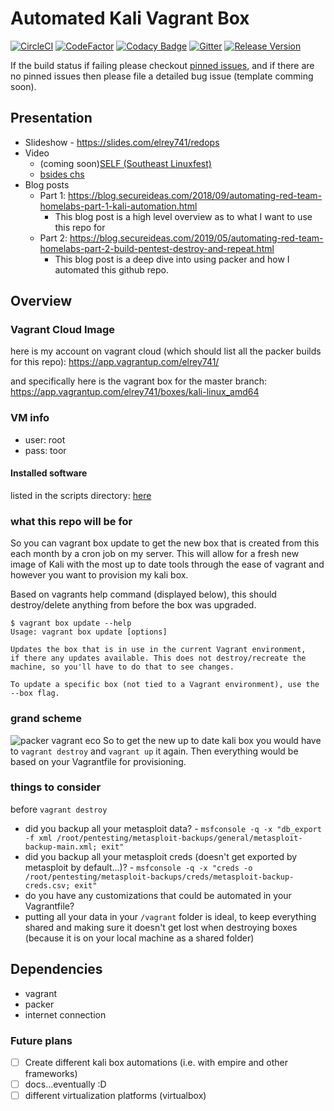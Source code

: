 # Automated Kali Vagrant Box

[![CircleCI](https://circleci.com/gh/elreydetoda/packer-kali_linux/tree/master.svg?style=svg)](https://circleci.com/gh/elreydetoda/packer-kali_linux/tree/master)
[![CodeFactor](https://www.codefactor.io/repository/github/elreydetoda/packer-kali_linux/badge)](https://www.codefactor.io/repository/github/elreydetoda/packer-kali_linux)
[![Codacy Badge](https://api.codacy.com/project/badge/Grade/17c18e4c56b4477d8a21d10abbd94837)](https://app.codacy.com/app/unc741/packer-kali_linux?utm_source=github.com&utm_medium=referral&utm_content=elreydetoda/packer-kali_linux&utm_campaign=Badge_Grade_Dashboard)
[![Gitter](https://img.shields.io/gitter/room/elreydetoda/packer-kali_linux.svg?color=red)](https://gitter.im/packer-kali_linux/community)
[![Release Version](https://img.shields.io/github/release/elreydetoda/packer-kali_linux.svg)](https://github.com/elreydetoda/packer-kali_linux/releases/latest)

If the build status if failing please checkout [pinned issues](https://github.com/elreydetoda/packer-kali_linux/issues), and if there are no pinned issues then please file a detailed bug issue (template comming soon).

## Presentation

* Slideshow - https://slides.com/elrey741/redops
* Video
  * (coming soon)[SELF (Southeast Linuxfest)](https://www.youtube.com/user/southeastlinuxfest/playlists)
  * [bsides chs](http://youtu.be/9EnDotVmcl8)
* Blog posts
  * Part 1: https://blog.secureideas.com/2018/09/automating-red-team-homelabs-part-1-kali-automation.html
    * This blog post is a high level overview as to what I want to use this repo for
  * Part 2: https://blog.secureideas.com/2019/05/automating-red-team-homelabs-part-2-build-pentest-destroy-and-repeat.html
    * This blog post is a deep dive into using packer and how I automated this github repo.
<!--
## Quick Start

### Use case #1

This will be if you just simply want to use this image and use my build of Kali Linux that gets built weekly on Saturdays. (For best user experience I will be using another repo of mine that has some additional provisioning (even if you don't want to use mine you can still look at what I am doing, in case you want to do something similar), which will be [here](https://github.com/elreydetoda/vagrant-files/tree/master/elrey741_kali-linux_amd64). Feel free to do your own thing if you know what you are doing: https://app.vagrantup.com/elrey741/boxes/kali-linux_amd64)

* make sure you have all the software installed that is needed.
  * [vagrant](https://www.vagrantup.com/downloads.html)
  * [virtualbox](https://www.virtualbox.org/wiki/Downloads) or vmware\*
    * \* - for vmware you need additional vagrant specific [plugins](https://www.vagrantup.com/docs/vmware/installation.html), also not providing a download link for vmware because if you know about it you most likely already have it installed.
  * git (optional) (if you want to clone the software instead of just download)
* Download necessary files- simply git or wget the files
  * wget https://github.com/elreydetoda/vagrant-files/archive/master.zip`
  * git clone https://github.com/elreydetoda/vagrant-files.git
* cd into the necessary directory
  * `cd vagrant-files/elrey741_kali-linux_amd64`
* start download
  * `vagrant up`
* start use
  * `vagrant ssh`
*NOTE*: for general use condsiderations, please checkout the [things to consider](#things_to_consider)

### Use case #2
-->

## Overview
### Vagrant Cloud Image
here is my account on vagrant cloud (which should list all the packer builds for this repo): https://app.vagrantup.com/elrey741/

and specifically here is the vagrant box for the master branch: https://app.vagrantup.com/elrey741/boxes/kali-linux_amd64

### VM info
- user: root
- pass: toor

#### Installed software
listed in the scripts directory: [here](https://github.com/elreydetoda/packer-kali_linux/tree/master/prov_packer)

### what this repo will be for
So you can vagrant box update to get the new box that is created from this each month by a cron job on my server. This will allow for a fresh new image of Kali with the most up to date tools through the ease of vagrant and however you want to provision my kali box.

Based on vagrants help command (displayed below), this should destroy/delete anything from before the box was upgraded. 

```
$ vagrant box update --help
Usage: vagrant box update [options]

Updates the box that is in use in the current Vagrant environment,
if there any updates available. This does not destroy/recreate the
machine, so you'll have to do that to see changes.

To update a specific box (not tied to a Vagrant environment), use the
--box flag.
```

### grand scheme
![packer vagrant eco](https://blog.secureideas.com/wp-content/uploads/2018/09/packer_vagrant_eco.png)
So to get the new up to date kali box you would have to `vagrant destroy` and `vagrant up` it again. Then everything would be based on your Vagrantfile for provisioning.

### things to consider
before `vagrant destroy`
- did you backup all your metasploit data? - `msfconsole -q -x "db_export -f xml /root/pentesting/metasploit-backups/general/metasploit-backup-main.xml; exit"`
- did you backup all your metasploit creds (doesn't get exported by metasploit by default...)? - `msfconsole -q -x "creds -o /root/pentesting/metasploit-backups/creds/metasploit-backup-creds.csv; exit"`
- do you have any customizations that could be automated in your Vagrantfile?
- putting all your data in your `/vagrant` folder is ideal, to keep everything shared and making sure it doesn't get lost when destroying boxes (because it is on your local machine as a shared folder)

## Dependencies
- vagrant
- packer
- internet connection

### Future plans
- [ ] Create different kali box automations (i.e. with empire and other frameworks)
- [ ] docs...eventually :D
- [ ] different virtualization platforms (virtualbox)
